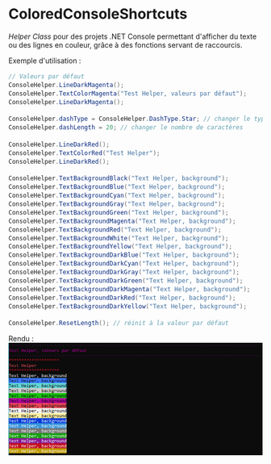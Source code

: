 # ColoredConsoleShortcuts

*Helper Class* pour des projets .NET Console permettant d'afficher du texte ou des lignes en couleur, grâce à des fonctions servant de raccourcis.

Exemple d'utilisation :
```csharp
// Valeurs par défaut
ConsoleHelper.LineDarkMagenta();
ConsoleHelper.TextColorMagenta("Test Helper, valeurs par défaut");
ConsoleHelper.LineDarkMagenta();

ConsoleHelper.dashType = ConsoleHelper.DashType.Star; // changer le type de caractère
ConsoleHelper.dashLength = 20; // changer le nombre de caractères

ConsoleHelper.LineDarkRed();
ConsoleHelper.TextColorRed("Test Helper");
ConsoleHelper.LineDarkRed();

ConsoleHelper.TextBackgroundBlack("Text Helper, background");
ConsoleHelper.TextBackgroundBlue("Text Helper, background");
ConsoleHelper.TextBackgroundCyan("Text Helper, background");
ConsoleHelper.TextBackgroundGray("Text Helper, background");
ConsoleHelper.TextBackgroundGreen("Text Helper, background");
ConsoleHelper.TextBackgroundMagenta("Text Helper, background");
ConsoleHelper.TextBackgroundRed("Text Helper, background");
ConsoleHelper.TextBackgroundWhite("Text Helper, background");
ConsoleHelper.TextBackgroundYellow("Text Helper, background");
ConsoleHelper.TextBackgroundDarkBlue("Text Helper, background");
ConsoleHelper.TextBackgroundDarkCyan("Text Helper, background");
ConsoleHelper.TextBackgroundDarkGray("Text Helper, background");
ConsoleHelper.TextBackgroundDarkGreen("Text Helper, background");
ConsoleHelper.TextBackgroundDarkMagenta("Text Helper, background");
ConsoleHelper.TextBackgroundDarkRed("Text Helper, background");
ConsoleHelper.TextBackgroundDarkYellow("Text Helper, background");

ConsoleHelper.ResetLength(); // réinit à la valeur par défaut
```

Rendu :
![Rendu des instructions précédentes](Rendu.png)